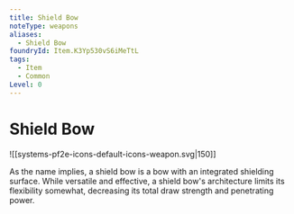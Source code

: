 ```yaml
---
title: Shield Bow
noteType: weapons
aliases:
  - Shield Bow
foundryId: Item.K3Yp530vS6iMeTtL
tags:
  - Item
  - Common
Level: 0
---
```


# Shield Bow
![[systems-pf2e-icons-default-icons-weapon.svg|150]]

As the name implies, a shield bow is a bow with an integrated shielding surface. While versatile and effective, a shield bow's architecture limits its flexibility somewhat, decreasing its total draw strength and penetrating power.
